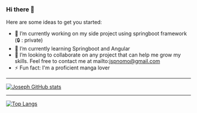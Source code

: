 ### Hi there 👋

Here are some ideas to get you started:

- 🔭 I’m currently working on my side project using springboot framework (🔒 : private)
- 🌱 I’m currently learning Springboot and Angular
- 👯 I’m looking to collaborate on any project that can help me grow my skills. Feel free to contact me at mailto:jspnomo@gmail.com
- ⚡ Fun fact: I'm a proficient manga lover
***
[![Joseph GitHub stats](https://github-readme-stats.vercel.app/api?username=Jspascal)](https://github.com/anuraghazra/github-readme-stats)
***
[![Top Langs](https://github-readme-stats.vercel.app/api/top-langs/?username=Jspascal&layout=compact)](https://github.com/anuraghazra/github-readme-stats)
